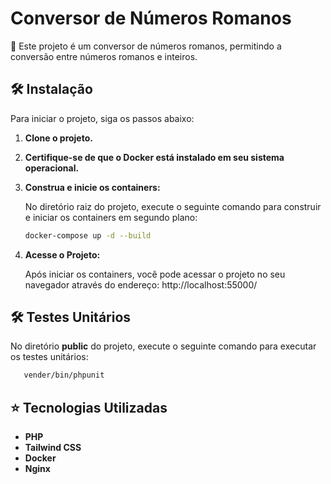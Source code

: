 # Conversor de Números Romanos

📜 Este projeto é um conversor de números romanos, permitindo a conversão entre números romanos e inteiros. 

## 🛠 Instalação

Para iniciar o projeto, siga os passos abaixo:

1. **Clone o projeto.**
   
2. **Certifique-se de que o Docker está instalado em seu sistema operacional.**

3. **Construa e inicie os containers:**
   
   No diretório raiz do projeto, execute o seguinte comando para construir e iniciar os containers em segundo plano:

   ```sh
   docker-compose up -d --build
   ```
   
5. **Acesse o Projeto:**

   Após iniciar os containers, você pode acessar o projeto no seu navegador através do endereço: http://localhost:55000/

## 🛠 Testes Unitários
   
   No diretório **public** do projeto, execute o seguinte comando para executar os testes unitários:
   
   ```sh
      vender/bin/phpunit
   ```

## ⭐ Tecnologias Utilizadas 

- **PHP**
- **Tailwind CSS**
- **Docker**
- **Nginx**
